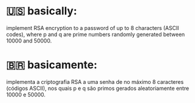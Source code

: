 # 🇺🇸 basically:

implement RSA encryption to a password of up to 8 characters (ASCII codes), where p and q are prime numbers randomly generated between 10000 and 50000.

# 🇧🇷 basicamente:

implementa a criptografia RSA a uma senha de no máximo 8 caracteres (códigos ASCII), nos quais p e q são primos gerados aleatoriamente entre 10000 e 50000.
